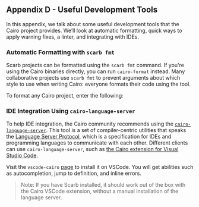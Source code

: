## Appendix D - Useful Development Tools

In this appendix, we talk about some useful development tools that the Cairo
project provides. We’ll look at automatic formatting, quick ways to apply
warning fixes, a linter, and integrating with IDEs.

### Automatic Formatting with `scarb fmt`

Scarb projects can be formatted using the `scarb fmt` command.
If you're using the Cairo binaries directly, you can run `cairo-format` instead.
Many collaborative projects use `scarb fmt` to prevent arguments about which
style to use when writing Cairo: everyone formats their code using the tool.

To format any Cairo project, enter the following:

### IDE Integration Using `cairo-language-server`

To help IDE integration, the Cairo community recommends using the
[`cairo-language-server`][cairo-language-server]<!-- ignore -->. This tool is a set of
compiler-centric utilities that speaks the [Language Server Protocol][lsp]<!--
ignore -->, which is a specification for IDEs and programming languages to
communicate with each other. Different clients can use `cairo-language-server`, such as
[the Cairo extension for Visual Studio Code][vscode-cairo].

[lsp]: http://langserver.org/
[vscode-cairo]: https://marketplace.visualstudio.com/items?itemName=starkware.cairo1

Visit the `vscode-cairo` [page][vscode-cairo]<!-- ignore -->
to install it on VSCode. You will get abilities such as autocompletion, jump to
definition, and inline errors.

[cairo-language-server]: https://github.com/starkware-libs/cairo/tree/main/crates/cairo-lang-language-server

> Note: If you have Scarb installed, it should work out of the box with the Cairo VSCode extension, without a manual installation of the language server.
